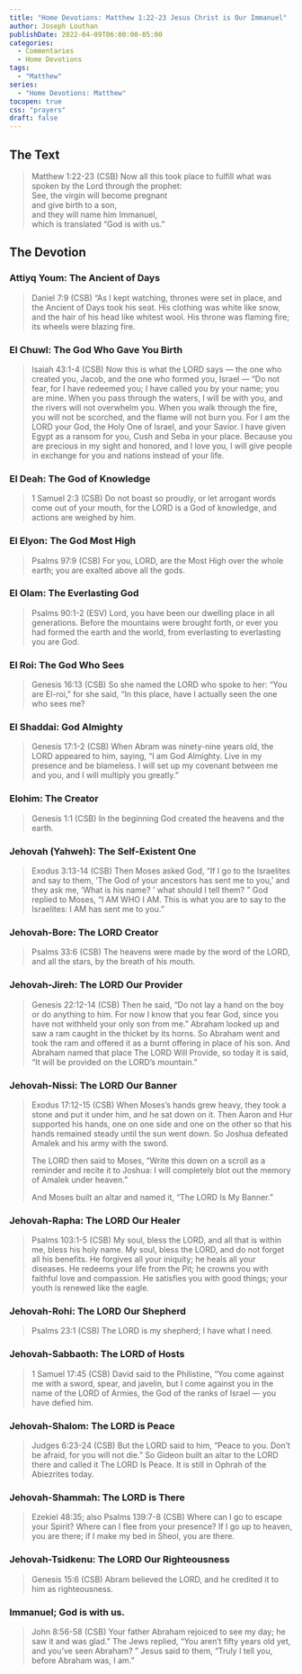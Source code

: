 ```yaml
---
title: "Home Devotions: Matthew 1:22-23 Jesus Christ is Our Immanuel"
author: Joseph Louthan
publishDate: 2022-04-09T06:00:00-05:00
categories:
  - Commentaries
  - Home Devotions
tags:
  - "Matthew"
series:
  - "Home Devotions: Matthew"
tocopen: true
css: "prayers"
draft: false
---
```

## The Text

>Matthew 1:22-23 (CSB) Now all this took place to fulfill what was spoken by the Lord through the prophet:  
>See, the virgin will become pregnant  
>and give birth to a son,  
>and they will name him Immanuel,  
>which is translated “God is with us.”

## The Devotion

### Attiyq Youm: The Ancient of Days

>Daniel 7:9 (CSB) “As I kept watching,
thrones were set in place,
and the Ancient of Days took his seat.
His clothing was white like snow,
and the hair of his head like whitest wool.
His throne was flaming fire;
its wheels were blazing fire.

### El Chuwl: The God Who Gave You Birth

>Isaiah 43:1-4 (CSB) 
Now this is what the LORD says —
the one who created you, Jacob,
and the one who formed you, Israel —
“Do not fear, for I have redeemed you;
I have called you by your name; you are mine.
When you pass through the waters,
I will be with you,
and the rivers will not overwhelm you.
When you walk through the fire,
you will not be scorched,
and the flame will not burn you.
For I am the LORD your God,
the Holy One of Israel, and your Savior.
I have given Egypt as a ransom for you,
Cush and Seba in your place.
Because you are precious in my sight
and honored, and I love you,
I will give people in exchange for you
and nations instead of your life.

### El Deah: The God of Knowledge

>1 Samuel 2:3 (CSB) Do not boast so proudly,
or let arrogant words come out of your mouth,
for the LORD is a God of knowledge,
and actions are weighed by him.

### El Elyon: The God Most High

>Psalms 97:9 (CSB) For you, LORD,
are the Most High over the whole earth;
you are exalted above all the gods.

### El Olam: The Everlasting God

>Psalms 90:1-2 (ESV) 
Lord, you have been our dwelling place
in all generations.
Before the mountains were brought forth,
or ever you had formed the earth and the world,
from everlasting to everlasting you are God.

### El Roi: The God Who Sees

>Genesis 16:13 (CSB) So she named the LORD who spoke to her: “You are El-roi,” for she said, “In this place, have I actually seen the one who sees me?

### El Shaddai: God Almighty

>Genesis 17:1-2 (CSB) When Abram was ninety-nine years old, the LORD appeared to him, saying, “I am God Almighty. Live in my presence and be blameless. I will set up my covenant between me and you, and I will multiply you greatly.”

### Elohim: The Creator

>Genesis 1:1 (CSB) In the beginning God created the heavens and the earth.

### Jehovah (Yahweh): The Self-Existent One

>Exodus 3:13-14 (CSB) Then Moses asked God, “If I go to the Israelites and say to them, ‘The God of your ancestors has sent me to you,’ and they ask me, ‘What is his name? ’ what should I tell them? ”
God replied to Moses, “I AM WHO I AM. This is what you are to say to the Israelites: I AM has sent me to you.”

### Jehovah-Bore: The LORD Creator

>Psalms 33:6 (CSB) The heavens were made by the word of the LORD,
and all the stars, by the breath of his mouth.

### Jehovah-Jireh: The LORD Our Provider

>Genesis 22:12-14 (CSB) Then he said, “Do not lay a hand on the boy or do anything to him. For now I know that you fear God, since you have not withheld your only son from me.” Abraham looked up and saw a ram caught in the thicket by its horns. So Abraham went and took the ram and offered it as a burnt offering in place of his son. And Abraham named that place The LORD Will Provide, so today it is said, “It will be provided on the LORD’s mountain.”

### Jehovah-Nissi: The LORD Our Banner

>Exodus 17:12-15 (CSB) When Moses’s hands grew heavy, they took a stone and put it under him, and he sat down on it. Then Aaron and Hur supported his hands, one on one side and one on the other so that his hands remained steady until the sun went down. So Joshua defeated Amalek and his army with the sword.
>
>The LORD then said to Moses, “Write this down on a scroll as a reminder and recite it to Joshua: I will completely blot out the memory of Amalek under heaven.”
>
>And Moses built an altar and named it, “The LORD Is My Banner.”

### Jehovah-Rapha: The LORD Our Healer

>Psalms 103:1-5 (CSB) My soul, bless the LORD,
and all that is within me, bless his holy name.
My soul, bless the LORD,
and do not forget all his benefits.
He forgives all your iniquity;
he heals all your diseases.
He redeems your life from the Pit;
he crowns you with faithful love and compassion.
He satisfies you with good things;
your youth is renewed like the eagle.

### Jehovah-Rohi: The LORD Our Shepherd

>Psalms 23:1 (CSB) The LORD is my shepherd;
I have what I need.

### Jehovah-Sabbaoth: The LORD of Hosts

>1 Samuel 17:45 (CSB) David said to the Philistine, “You come against me with a sword, spear, and javelin, but I come against you in the name of the LORD of Armies, the God of the ranks of Israel — you have defied him.

### Jehovah-Shalom: The LORD is Peace

>Judges 6:23-24 (CSB) But the LORD said to him, “Peace to you. Don’t be afraid, for you will not die.” So Gideon built an altar to the LORD there and called it The LORD Is Peace. It is still in Ophrah of the Abiezrites today.

### Jehovah-Shammah: The LORD is There

>Ezekiel 48:35; also Psalms 139:7-8 (CSB) 
Where can I go to escape your Spirit?
Where can I flee from your presence?
If I go up to heaven, you are there;
if I make my bed in Sheol, you are there.

### Jehovah-Tsidkenu: The LORD Our Righteousness

>Genesis 15:6 (CSB) Abram believed the LORD, and he credited it to him as righteousness.

### Immanuel; God is with us.

>John 8:56-58 (CSB) Your father Abraham rejoiced to see my day; he saw it and was glad.”
The Jews replied, “You aren’t fifty years old yet, and you’ve seen Abraham? ”
Jesus said to them, “Truly I tell you, before Abraham was, I am.”
